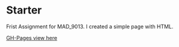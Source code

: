 # Starter

Frist Assignment for MAD_9013.
I created a simple page with HTML.

[GH-Pages view here](https://paes0001.github.io/starter/index.html)
